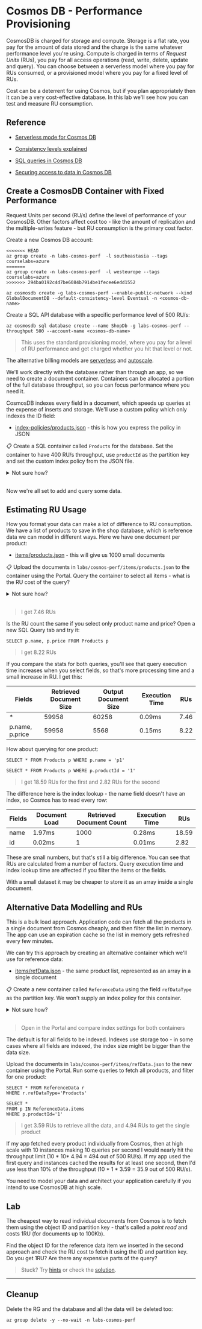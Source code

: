 # Cosmos DB - Performance Provisioning

CosmosDB is charged for storage and compute. Storage is a flat rate, you pay for the amount of data stored and the charge is the same whatever performance level you're using. Compute is charged in terms of _Request Units_ (RUs), you pay for all access operations (read, write, delete, update and query). You can choose between a serverless model where you pay for RUs consumed, or a provisioned model where you pay for a fixed level of RUs.

Cost can be a deterrent for using Cosmos, but if you plan appropriately then it can be a very cost-effective database. In this lab we'll see how you can test and measure RU consumption.

## Reference

- [Serverless mode for Cosmos DB](https://learn.microsoft.com/en-us/azure/cosmos-db/serverless)

- [Consistency levels explained](https://docs.microsoft.com/en-gb/azure/cosmos-db/consistency-levels?toc=%2Fazure%2Fcosmos-db%2Fsql%2Ftoc.json#guarantees-associated-with-consistency-levels)

- [SQL queries in Cosmos DB](https://docs.microsoft.com/en-us/azure/cosmos-db/sql/sql-query-getting-started)

- [Securing access to data in Cosmos DB](https://docs.microsoft.com/en-us/azure/cosmos-db/secure-access-to-data?tabs=using-primary-key)

## Create a CosmosDB Container with Fixed Performance

Request Units per second (RU/s) define the level of performance of your CosmosDB. Other factors affect cost too - like the amount of replication and the multiple-writes feature - but RU consumption is the primary cost factor.

Create a new Cosmos DB account:

```
<<<<<<< HEAD
az group create -n labs-cosmos-perf  -l southeastasia --tags courselabs=azure
=======
az group create -n labs-cosmos-perf  -l westeurope --tags courselabs=azure
>>>>>>> 294ba0192c4d7be6084b7914be1fecee6edd1552

az cosmosdb create -g labs-cosmos-perf --enable-public-network --kind GlobalDocumentDB --default-consistency-level Eventual -n <cosmos-db-name>
```

Create a SQL API database with a specific performance level of 500 RU/s:

```
az cosmosdb sql database create --name ShopDb -g labs-cosmos-perf --throughput 500 --account-name <cosmos-db-name>
```

> This uses the standard provisioning model, where you pay for a level of RU performance and get charged whether you hit that level or not.

The alternative billing models are [serverless](https://learn.microsoft.com/en-us/azure/cosmos-db/scripts/cli/nosql/serverless) and [autoscale](https://learn.microsoft.com/en-us/azure/cosmos-db/scripts/cli/nosql/autoscale).

We'll work directly with the database rather than through an app, so we need to create a document container. Containers can be allocated a portion of the full database throughput, so you can focus performance where you need it.

CosmosDB indexes every field in a document, which speeds up queries at the expense of inserts and storage. We'll use a custom policy which only indexes the ID field:

- [index-policies/products.json](/labs/cosmos-perf/index-policies/products.json) - this is how you express the policy in JSON

📋 Create a SQL container called `Products` for the database. Set the container to have 400 RU/s throughput, use `productId` as the partition key and set the custom index policy from the JSON file.

<details>
  <summary>Not sure how?</summary>

Check the help:

```
az cosmosdb sql container create --help
```

You use `throughput` for fixed performance, or `max-throughput` for autoscale. An ID field is required for documents, which you set in the `partition-key-path`:

```
az cosmosdb sql container create -n Products -g labs-cosmos-perf  -d ShopDb --partition-key-path '/productId' --throughput 400 --idx @labs/cosmos-perf/index-policies/products.json -a <cosmos-db-name>
```

</details><br/>

Now we're all set to add and query some data.

## Estimating RU Usage

How you format your data can make a lot of difference to RU consumption. We have a list of products to save in the shop database, which is reference data we can model in different ways. Here we have one document per product:

- [items/products.json](/labs/cosmos-perf/items/products.json) - this will give us 1000 small documents

📋 Upload the documents in `labs/cosmos-perf/items/products.json` to the container using the Portal. Query the container to select all items - what is the RU cost of the query?

<details>
  <summary>Not sure how?</summary>

Open the container in _Data Explorer_, click _Upload item_ and navigate to the file.

When the data is uploaded, click the ellipsis for the container and select _New SQL Query_. Enter:

```
SELECT * FROM Products
```

When you see the results you can switch to the _Query Stats_ page and see the RU charge.

</details><br/>

> I get 7.46 RUs

Is the RU count the same if you select only product name and price? Open a new SQL Query tab and try it:

```
SELECT p.name, p.price FROM Products p
```

> I get 8.22 RUs

If you compare the stats for both queries, you'll see that query execution time increases when you select fields, so that's more processing time and a small increase in RU. I get this:

|Fields| Retrieved Document Size | Output Document Size | Execution Time | RUs|
|-|-|-|-|-|
|*|59958|60258|0.09ms|7.46|
|p.name, p.price|59958|5568|0.15ms|8.22|

How about querying for one product:

```
SELECT * FROM Products p WHERE p.name = 'p1'

SELECT * FROM Products p WHERE p.productId = '1'
```

> I get 18.59 RUs for the first and 2.82 RUs for the second

The difference here is the index lookup - the name field doesn't have an index, so Cosmos has to read every row:

|Fields| Document Load | Retrieved Document Count | Execution Time | RUs|
|-|-|-|-|-|
|name|1.97ms|1000|0.28ms|18.59|
|id|0.02ms|1|0.01ms|2.82|

These are small numbers, but that's still a big difference. You can see that RUs are calculated from a number of factors. Query execution time and index lookup time are affected if you filter the items or the fields.

With a small dataset it may be cheaper to store it as an array inside a single document. 

## Alternative Data Modelling and RUs

This is a bulk load approach. Application code can fetch all the products in a single document from Cosmos cheaply, and then filter the list in memory. The app can use an expiration cache so the list in memory gets refreshed every few minutes.

We can try this approach by creating an alternative container which we'll use for reference data: 

- [items/refData.json](/labs/cosmos-perf/items/refData.json) - the same product list, represented as an array in a single document

📋 Create a new container called `ReferenceData` using the field `refDataType` as the partition key. We won't supply an index policy for this container.

<details>
  <summary>Not sure how?</summary>

```
az cosmosdb sql container create -n ReferenceData -g labs-cosmos-perf  -d ShopDb --partition-key-path '/refDataType' -a <cosmos-db-name>
```

</details><br/>

> Open in the Portal and compare index settings for both containers

The default is for all fields to be indexed. Indexes use storage too - in some cases where all fields are indexed, the index size might be bigger than the data size.

Upload the documents in `labs/cosmos-perf/items/refData.json` to the new container using the Portal.
Run some queries to fetch all products, and filter for one product:

```
SELECT * FROM ReferenceData r 
WHERE r.refDataType='Products'

SELECT *
FROM p IN ReferenceData.items
WHERE p.productId='1'
```

> I get 3.59 RUs to retrieve all the data, and 4.94 RUs to get the single product

If my app fetched every product individually from Cosmos, then at high scale with 10 instances making 10 queries per second I would nearly hit the throughput limit (10 * 10* 4.94 = 494 out of 500 RU/s). If my app used the first query and instances cached the results for at least one second, then I'd use less than 10% of the throughput (10 * 1 * 3.59 = 35.9 out of 500 RU/s).

You need to model your data and architect your application carefully if you intend to use CosmosDB at high scale.

## Lab

The cheapest way to read individual documents from Cosmos is to fetch them using the object ID and partition key - that's called a _point read_ and costs 1RU (for documents up to 100Kb). 

Find the object ID for the reference data item we inserted in the second approach and check the RU cost to fetch it using the ID and partition key. Do you get 1RU? Are there any expensive parts of the query?


> Stuck? Try [hints](hints.md) or check the [solution](solution.md).

___

## Cleanup

Delete the RG and the database and all the data will be deleted too:

```
az group delete -y --no-wait -n labs-cosmos-perf
```